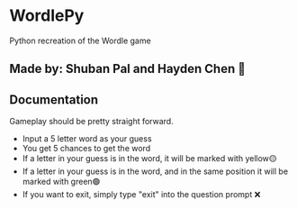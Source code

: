 # WordlePy
Python recreation of the Wordle game

## Made by: Shuban Pal and Hayden Chen 🤠

## Documentation
Gameplay should be pretty straight forward. 

* Input a 5 letter word as your guess
* You get 5 chances to get the word 
* If a letter in your guess is in the word, it will be marked with yellow🟡
* If a letter in your guess is in the word, and in the same position it will be marked with green🟢
* If you want to exit, simply type "exit" into the question prompt ❌
